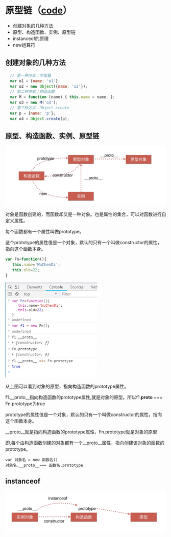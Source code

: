 # 原型链（[code](https://github.com/WuChenDi/Front-End/blob/master/04-%E9%9D%A2%E8%AF%95/2018%E5%B9%B4%E5%BA%95Coding/proto.html)）

* 创建对象的几种方法
* 原型、构造函数、实例、原型链
* instanceof的原理
* new运算符

## 创建对象的几种方法
```js
  // 第一种方式：字面量
  var o1 = {name: 'o1'};
  var o2 = new Object({name: 'o2'});
  // 第二种方式：构造函数
  var M = function (name) { this.name = name; };
  var o3 = new M('o3');
  // 第三种方式：Object.create
  var p = {name: 'p'};
  var o4 = Object.create(p);
```

## 原型、构造函数、实例、原型链
<img src="../screenshots/面试-原型链.png"/>

对象是函数创建的，而函数却又是一种对象。也是属性的集合，可以对函数进行自定义属性。

每个函数都有一个属性叫做prototype。

这个prototype的属性值是一个对象，默认的只有一个叫做constructor的属性，指向这个函数本身。
```js
var Fn=function(){
   this.name='WuChenDi';
   this.old=22;
}
```
<img src="../screenshots/面试-原型链-原型与原型链.png"/>

从上图可以看到对象的原型，指向构造函数的prototype属性。

f1.__proto__指向构造函数的prototype属性,就是对象的原型。所以f1.__proto__ === Fn.prototype为true

prototype的属性值是一个对象，默认的只有一个叫做constructor的属性，指向这个函数本身。

__proto__就是指向构造函数的prototype属性，Fn.prototype就是对象的原型

即,每个由构造函数创建的对象都有一个__proto__属性，指向创建该对象的函数的prototype。

```
var 对象名 = new 函数名()
对象名.__proto__=== 函数名.prototype
```

## instanceof
<img src="../screenshots/面试-原型链-instanceof.png"/>